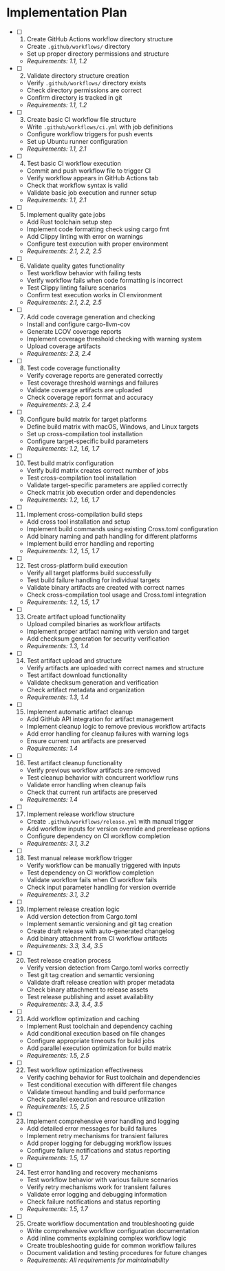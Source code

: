 # Implementation Plan

- [ ] 1. Create GitHub Actions workflow directory structure
  - Create `.github/workflows/` directory
  - Set up proper directory permissions and structure
  - _Requirements: 1.1, 1.2_

- [ ] 2. Validate directory structure creation
  - Verify `.github/workflows/` directory exists
  - Check directory permissions are correct
  - Confirm directory is tracked in git
  - _Requirements: 1.1, 1.2_

- [ ] 3. Create basic CI workflow file structure
  - Write `.github/workflows/ci.yml` with job definitions
  - Configure workflow triggers for push events
  - Set up Ubuntu runner configuration
  - _Requirements: 1.1, 2.1_

- [ ] 4. Test basic CI workflow execution
  - Commit and push workflow file to trigger CI
  - Verify workflow appears in GitHub Actions tab
  - Check that workflow syntax is valid
  - Validate basic job execution and runner setup
  - _Requirements: 1.1, 2.1_

- [ ] 5. Implement quality gate jobs
  - Add Rust toolchain setup step
  - Implement code formatting check using cargo fmt
  - Add Clippy linting with error on warnings
  - Configure test execution with proper environment
  - _Requirements: 2.1, 2.2, 2.5_

- [ ] 6. Validate quality gates functionality
  - Test workflow behavior with failing tests
  - Verify workflow fails when code formatting is incorrect
  - Test Clippy linting failure scenarios
  - Confirm test execution works in CI environment
  - _Requirements: 2.1, 2.2, 2.5_

- [ ] 7. Add code coverage generation and checking
  - Install and configure cargo-llvm-cov
  - Generate LCOV coverage reports
  - Implement coverage threshold checking with warning system
  - Upload coverage artifacts
  - _Requirements: 2.3, 2.4_

- [ ] 8. Test code coverage functionality
  - Verify coverage reports are generated correctly
  - Test coverage threshold warnings and failures
  - Validate coverage artifacts are uploaded
  - Check coverage report format and accuracy
  - _Requirements: 2.3, 2.4_

- [ ] 9. Configure build matrix for target platforms
  - Define build matrix with macOS, Windows, and Linux targets
  - Set up cross-compilation tool installation
  - Configure target-specific build parameters
  - _Requirements: 1.2, 1.6, 1.7_

- [ ] 10. Test build matrix configuration
  - Verify build matrix creates correct number of jobs
  - Test cross-compilation tool installation
  - Validate target-specific parameters are applied correctly
  - Check matrix job execution order and dependencies
  - _Requirements: 1.2, 1.6, 1.7_

- [ ] 11. Implement cross-compilation build steps
  - Add cross tool installation and setup
  - Implement build commands using existing Cross.toml configuration
  - Add binary naming and path handling for different platforms
  - Implement build error handling and reporting
  - _Requirements: 1.2, 1.5, 1.7_

- [ ] 12. Test cross-platform build execution
  - Verify all target platforms build successfully
  - Test build failure handling for individual targets
  - Validate binary artifacts are created with correct names
  - Check cross-compilation tool usage and Cross.toml integration
  - _Requirements: 1.2, 1.5, 1.7_

- [ ] 13. Create artifact upload functionality
  - Upload compiled binaries as workflow artifacts
  - Implement proper artifact naming with version and target
  - Add checksum generation for security verification
  - _Requirements: 1.3, 1.4_

- [ ] 14. Test artifact upload and structure
  - Verify artifacts are uploaded with correct names and structure
  - Test artifact download functionality
  - Validate checksum generation and verification
  - Check artifact metadata and organization
  - _Requirements: 1.3, 1.4_

- [ ] 15. Implement automatic artifact cleanup
  - Add GitHub API integration for artifact management
  - Implement cleanup logic to remove previous workflow artifacts
  - Add error handling for cleanup failures with warning logs
  - Ensure current run artifacts are preserved
  - _Requirements: 1.4_

- [ ] 16. Test artifact cleanup functionality
  - Verify previous workflow artifacts are removed
  - Test cleanup behavior with concurrent workflow runs
  - Validate error handling when cleanup fails
  - Check that current run artifacts are preserved
  - _Requirements: 1.4_

- [ ] 17. Implement release workflow structure
  - Create `.github/workflows/release.yml` with manual trigger
  - Add workflow inputs for version override and prerelease options
  - Configure dependency on CI workflow completion
  - _Requirements: 3.1, 3.2_

- [ ] 18. Test manual release workflow trigger
  - Verify workflow can be manually triggered with inputs
  - Test dependency on CI workflow completion
  - Validate workflow fails when CI workflow fails
  - Check input parameter handling for version override
  - _Requirements: 3.1, 3.2_

- [ ] 19. Implement release creation logic
  - Add version detection from Cargo.toml
  - Implement semantic versioning and git tag creation
  - Create draft release with auto-generated changelog
  - Add binary attachment from CI workflow artifacts
  - _Requirements: 3.3, 3.4, 3.5_

- [ ] 20. Test release creation process
  - Verify version detection from Cargo.toml works correctly
  - Test git tag creation and semantic versioning
  - Validate draft release creation with proper metadata
  - Check binary attachment to release assets
  - Test release publishing and asset availability
  - _Requirements: 3.3, 3.4, 3.5_

- [ ] 21. Add workflow optimization and caching
  - Implement Rust toolchain and dependency caching
  - Add conditional execution based on file changes
  - Configure appropriate timeouts for build jobs
  - Add parallel execution optimization for build matrix
  - _Requirements: 1.5, 2.5_

- [ ] 22. Test workflow optimization effectiveness
  - Verify caching behavior for Rust toolchain and dependencies
  - Test conditional execution with different file changes
  - Validate timeout handling and build performance
  - Check parallel execution and resource utilization
  - _Requirements: 1.5, 2.5_

- [ ] 23. Implement comprehensive error handling and logging
  - Add detailed error messages for build failures
  - Implement retry mechanisms for transient failures
  - Add proper logging for debugging workflow issues
  - Configure failure notifications and status reporting
  - _Requirements: 1.5, 1.7_

- [ ] 24. Test error handling and recovery mechanisms
  - Test workflow behavior with various failure scenarios
  - Verify retry mechanisms work for transient failures
  - Validate error logging and debugging information
  - Check failure notifications and status reporting
  - _Requirements: 1.5, 1.7_

- [ ] 25. Create workflow documentation and troubleshooting guide
  - Write comprehensive workflow configuration documentation
  - Add inline comments explaining complex workflow logic
  - Create troubleshooting guide for common workflow failures
  - Document validation and testing procedures for future changes
  - _Requirements: All requirements for maintainability_